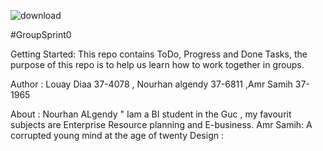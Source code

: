 ![download](https://user-images.githubusercontent.com/36380160/36218905-e19a2b14-11c6-11e8-898a-1db5d21e1944.png)













#GroupSprint0

Getting Started: This repo contains ToDo, Progress and Done Tasks, the purpose of this repo is to help us learn how to work together in groups.

Author : Louay Diaa 37-4078 , Nourhan algendy 37-6811 ,Amr Samih 37-1965

About : Nourhan ALgendy " Iam a BI student in the Guc , my favourit subjects are Enterprise Resource planning and E-business.
Amr Samih: A corrupted young mind at the age of twenty
Design : 

